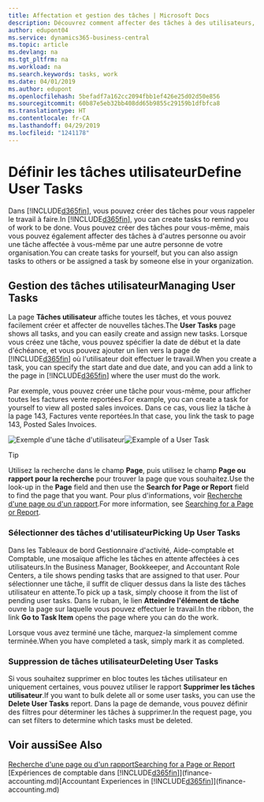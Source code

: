 ```yaml
---
title: Affectation et gestion des tâches | Microsoft Docs
description: Découvrez comment affecter des tâches à des utilisateurs, y compris votre comptable, dans Business Central
author: edupont04
ms.service: dynamics365-business-central
ms.topic: article
ms.devlang: na
ms.tgt_pltfrm: na
ms.workload: na
ms.search.keywords: tasks, work
ms.date: 04/01/2019
ms.author: edupont
ms.openlocfilehash: 5befadf7a162cc2094fbb1ef426e25d02d50e856
ms.sourcegitcommit: 60b87e5eb32bb408dd65b9855c29159b1dfbfca8
ms.translationtype: HT
ms.contentlocale: fr-CA
ms.lasthandoff: 04/29/2019
ms.locfileid: "1241178"
---
```

# <a name="define-user-tasks"></a><span data-ttu-id="2e300-103">Définir les tâches utilisateur</span><span class="sxs-lookup"><span data-stu-id="2e300-103">Define User Tasks</span></span>
<span data-ttu-id="2e300-104">Dans [!INCLUDE[d365fin](includes/d365fin_md.md)], vous pouvez créer des tâches pour vous rappeler le travail à faire.</span><span class="sxs-lookup"><span data-stu-id="2e300-104">In [!INCLUDE[d365fin](includes/d365fin_md.md)], you can create tasks to remind you of work to be done.</span></span> <span data-ttu-id="2e300-105">Vous pouvez créer des tâches pour vous-même, mais vous pouvez également affecter des tâches à d'autres personne ou avoir une tâche affectée à vous-même par une autre personne de votre organisation.</span><span class="sxs-lookup"><span data-stu-id="2e300-105">You can create tasks for yourself, but you can also assign tasks to others or be assigned a task by someone else in your organization.</span></span>  

## <a name="managing-user-tasks"></a><span data-ttu-id="2e300-106">Gestion des tâches utilisateur</span><span class="sxs-lookup"><span data-stu-id="2e300-106">Managing User Tasks</span></span>
<span data-ttu-id="2e300-107">La page **Tâches utilisateur** affiche toutes les tâches, et vous pouvez facilement créer et affecter de nouvelles tâches.</span><span class="sxs-lookup"><span data-stu-id="2e300-107">The **User Tasks** page shows all tasks, and you can easily create and assign new tasks.</span></span> <span data-ttu-id="2e300-108">Lorsque vous créez une tâche, vous pouvez spécifier la date de début et la date d'échéance, et vous pouvez ajouter un lien vers la page de [!INCLUDE[d365fin](includes/d365fin_md.md)] où l'utilisateur doit effectuer le travail.</span><span class="sxs-lookup"><span data-stu-id="2e300-108">When you create a task, you can specify the start date and due date, and you can add a link to the page in [!INCLUDE[d365fin](includes/d365fin_md.md)] where the user must do the work.</span></span>  

<span data-ttu-id="2e300-109">Par exemple, vous pouvez créer une tâche pour vous-même, pour afficher toutes les factures vente reportées.</span><span class="sxs-lookup"><span data-stu-id="2e300-109">For example, you can create a task for yourself to view all posted sales invoices.</span></span> <span data-ttu-id="2e300-110">Dans ce cas, vous liez la tâche à la page 143, Factures vente reportées.</span><span class="sxs-lookup"><span data-stu-id="2e300-110">In that case, you link the task to page 143, Posted Sales Invoices.</span></span>  

<span data-ttu-id="2e300-111">![Exemple d'une tâche d'utilisateur](media/across-user-tasks/sample-user-task.png "Exemple d'une tâche d'utilisateur")</span><span class="sxs-lookup"><span data-stu-id="2e300-111">![Example of a User Task](media/across-user-tasks/sample-user-task.png "Example of a user task")</span></span>

> [!TIP]  
>  <span data-ttu-id="2e300-112">Utilisez la recherche dans le champ **Page**, puis utilisez le champ **Page ou rapport pour la recherche** pour trouver la page que vous souhaitez.</span><span class="sxs-lookup"><span data-stu-id="2e300-112">Use the look-up in the **Page** field and then use the **Search for Page or Report** field to find the page that you want.</span></span> <span data-ttu-id="2e300-113">Pour plus d'informations, voir [Recherche d'une page ou d'un rapport](ui-search.md).</span><span class="sxs-lookup"><span data-stu-id="2e300-113">For more information, see [Searching for a Page or Report](ui-search.md).</span></span>  

### <a name="picking-up-user-tasks"></a><span data-ttu-id="2e300-114">Sélectionner des tâches d'utilisateur</span><span class="sxs-lookup"><span data-stu-id="2e300-114">Picking Up User Tasks</span></span>
<span data-ttu-id="2e300-115">Dans les Tableaux de bord Gestionnaire d'activité, Aide-comptable et Comptable, une mosaïque affiche les tâches en attente affectées à ces utilisateurs.</span><span class="sxs-lookup"><span data-stu-id="2e300-115">In the Business Manager, Bookkeeper, and Accountant Role Centers, a tile shows pending tasks that are assigned to that user.</span></span> <span data-ttu-id="2e300-116">Pour sélectionner une tâche, il suffit de cliquer dessus dans la liste des tâches utilisateur en attente.</span><span class="sxs-lookup"><span data-stu-id="2e300-116">To pick up a task, simply choose it from the list of pending user tasks.</span></span> <span data-ttu-id="2e300-117">Dans le ruban, le lien **Atteindre l'élément de tâche** ouvre la page sur laquelle vous pouvez effectuer le travail.</span><span class="sxs-lookup"><span data-stu-id="2e300-117">In the ribbon, the link **Go to Task Item** opens the page where you can do the work.</span></span>  

<span data-ttu-id="2e300-118">Lorsque vous avez terminé une tâche, marquez-la simplement comme terminée.</span><span class="sxs-lookup"><span data-stu-id="2e300-118">When you have completed a task, simply mark it as completed.</span></span>  

### <a name="deleting-user-tasks"></a><span data-ttu-id="2e300-119">Suppression de tâches utilisateur</span><span class="sxs-lookup"><span data-stu-id="2e300-119">Deleting User Tasks</span></span>
<span data-ttu-id="2e300-120">Si vous souhaitez supprimer en bloc toutes les tâches utilisateur en uniquement certaines, vous pouvez utiliser le rapport **Supprimer les tâches utilisateur**.</span><span class="sxs-lookup"><span data-stu-id="2e300-120">If you want to bulk delete all or some user tasks, you can use the **Delete User Tasks** report.</span></span> <span data-ttu-id="2e300-121">Dans la page de demande, vous pouvez définir des filtres pour déterminer les tâches à supprimer.</span><span class="sxs-lookup"><span data-stu-id="2e300-121">In the request page, you can set filters to determine which tasks must be deleted.</span></span>  

## <a name="see-also"></a><span data-ttu-id="2e300-122">Voir aussi</span><span class="sxs-lookup"><span data-stu-id="2e300-122">See Also</span></span>
[<span data-ttu-id="2e300-123">Recherche d'une page ou d'un rapport</span><span class="sxs-lookup"><span data-stu-id="2e300-123">Searching for a Page or Report</span></span>](ui-search.md)  
<span data-ttu-id="2e300-124">[Expériences de comptable dans [!INCLUDE[d365fin](includes/d365fin_md.md)]](finance-accounting.md)</span><span class="sxs-lookup"><span data-stu-id="2e300-124">[Accountant Experiences in [!INCLUDE[d365fin](includes/d365fin_md.md)]](finance-accounting.md)</span></span>  
